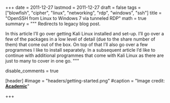 +++
date = 2011-12-27
lastmod = 2011-12-27
draft = false
tags = ["blowfish", "cipher", "linux", "networking", "rdp", "windows", "ssh"]
title = "OpenSSH from Linux to Windows 7 via tunneled RDP"
math = true
summary = """
Redirects to legacy blog post.

In this article I’ll go over getting Kali Linux installed and set-up. I’ll go over a few of the packages in a low level of detail (due to the share number of them) that come out of the box. On top of that I’ll also go over a few programmes I like to install separately. In a subsequent article I’d like to continue with additional programmes that come with Kali Linux as there are just to many to cover in one go.
"""

disable_comments = true

[header]
#image = "headers/getting-started.png"
#caption = "Image credit: [**Academic**](https://github.com/gcushen/hugo-academic/)"

+++

<html>
  <head>
    <title>OpenSSH from Linux to Windows 7 via tunneled RDP</title>
    <link rel="canonical" href="https://binarymist.wordpress.com/2011/12/27/openssh-from-linux-to-windows-7-via-tunneled-rdp/"/>
    <meta http-equiv="content-type" content="text/html; charset=utf-8"/>
    <meta http-equiv="refresh" content="2; url=https://binarymist.wordpress.com/2011/12/27/openssh-from-linux-to-windows-7-via-tunneled-rdp/"/>
  </head>
</html>

